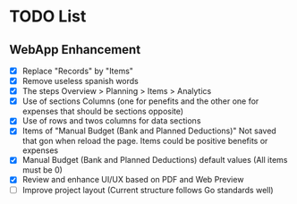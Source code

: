 # TODO List

## WebApp Enhancement 
- [x] Replace "Records" by "Items"
- [x] Remove useless spanish words
- [x] The steps Overview > Planning > Items > Analytics
- [x] Use of sections Columns (one for penefits and the other one for expenses that should be sections opposite)
- [x] Use of rows and twos columns for data sections
- [x] Items of "Manual Budget (Bank and Planned Deductions)" Not saved that gon when reload the page. Items could be positive benefits or expenses
- [x] Manual Budget (Bank and Planned Deductions) default values (All items must be 0)
- [x] Review and enhance UI/UX based on PDF and Web Preview
- [ ] Improve project layout (Current structure follows Go standards well)
